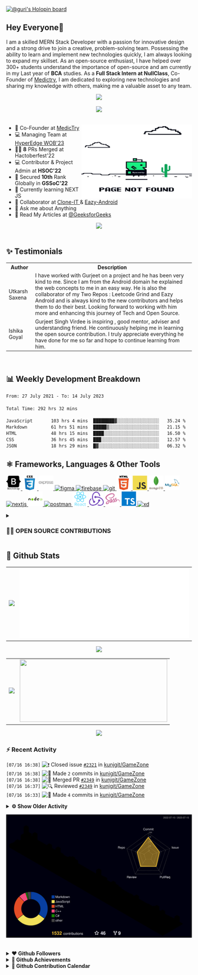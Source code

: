 [![@guri's Holopin board](https://holopin.io/api/user/board?user=guri)](https://holopin.io/@guri)

<!----------------------------------------------------------------ABOUT ME ----------------------------------------------------->

## Hey Everyone👋

I am a skilled MERN Stack Developer with a passion for innovative design and a strong drive to join a creative, problem-solving team. Possessing the ability to learn and implement new technologies quickly, I am always looking to expand my skillset. As an open-source enthusiast, I have helped over 300+ students understand the importance of open-source and am currently in my Last year of **BCA** studies. 
As a **Full Stack Intern at NullClass**, Co-Founder of [Medictry](https://www.linkedin.com/company/89489745), I am dedicated to exploring new technologies and sharing my knowledge with others, making me a valuable asset to any team.

<p align="center">
    <a href = "mailto: gurjeetsinghvirdee@gmail.com" target="_blank"><img src="https://img.shields.io/badge/gurjeetsinghvirdee@gmail.com-D74E43?style=for-the-badge&logo=gmail&logoColor=white"></a>
 </p>
 
<div align="center">
    <img src="https://api.visitorbadge.io/api/visitors?path=https%3A%2F%2Fgithub.com%2Fgurjeetsinghvirdee%2Fgurjeetsinghvirdee&label=VISITORS&labelColor=%23d9e3f0&countColor=%232ccce4"  width="150" />
</div>

<img src="https://www.animatedimages.org/data/media/562/animated-line-image-0111.gif" width="1000" height="2" />

<div>

<img align="right" height="200" width="300" src="https://raw.githubusercontent.com/gurjeetsinghvirdee/gurjeetsinghvirdee/main/giphy.webp" />
       <ul align="left">
            <li> 🏢 Co-Founder at <a href="https://www.linkedin.com/company/medictry/">MedicTry</a>
            <li> 💻 Managing Team at <a href="https://hyperedge.so/"> HyperEdge WOB'23 </a></li>
            <li> 🧑‍💻 <strong>8</strong> PRs Merged at Hactoberfest'22 </li>
            <li> 💻 Contributor & Project Admin at <strong>HSOC'22</strong> </li>
            <li> 🎉 Secured <strong>10th</strong> Rank Globally in <strong>GSSoC'22</strong> </li>
            <li> 🏫 Currently learning NEXT JS </li>
            <li> 🤝 Collaborator at <a href="https://github.com/Rayman-Sodhi/Clone-IT"> Clone-IT </a> & <a href="https://github.com/utkarsh006/Eazy-Android"> Eazy-Android </a>
            </li>
            <li> 💬 Ask me about Anything </li>
            <li> 📕 Read My Articles at 
                <a href="https://auth.geeksforgeeks.org/user/gurjeetsinghvirdee/articles" target="_blank">@GeeksforGeeks</a>
            </li>
       </ul>  
</div>

<!--------------------------- Lanyard Profile--------------------------------->

<div align="center">        
    <a href="https://discord.com/users/916597112882495510"><img src="https://lanyard.cnrad.dev/api/916597112882495510" /></a>
</div>

<img src="https://www.animatedimages.org/data/media/562/animated-line-image-0111.gif" width="1000" height="2" />        
<!------------------------------------------TESTIMONIALS----------------------------------------------->
        
## ✨ Testimonials
        
<table>
  <tr>
    <th>Author</th>
    <th>Description</th>
  </tr>
  <tr>
    <td>Utkarsh Saxena</td>
    <td>I have worked with Gurjeet on a project and he has been very kind to me. Since I am from the Android domain he explained the web concepts to me in an easy way. He is also the collaborator of my Two Repos : Leetcode Grind and Eazy Android and is always kind to the new contributors and helps them to do their best. Looking forward to working with him more and enhancing this journey of Tech and Open Source.</td>
  </tr>
  <tr>
      <td>Ishika Goyal</td>
      <td>Gurjeet Singh Virdee is inspiring , good mentor, adviser and understanding friend. He continuously helping me in learning the open source contribution. I     truly appreciate everything he have done for me so far and hope to continue learning from him.</td>
  </tr>
</table>

<img src="https://www.animatedimages.org/data/media/562/animated-line-image-0111.gif" width="1000" height="2" />

<!-------------------------------------------------WAKA TIME---------------------------------------------------->

## 📊 Weekly Development Breakdown
  
<!--START_SECTION:waka-->

```txt
From: 27 July 2021 - To: 14 July 2023

Total Time: 292 hrs 32 mins

JavaScript       103 hrs 4 mins  ████████▓░░░░░░░░░░░░░░░░   35.24 %
Markdown         61 hrs 51 mins  █████▒░░░░░░░░░░░░░░░░░░░   21.15 %
HTML             48 hrs 15 mins  ████░░░░░░░░░░░░░░░░░░░░░   16.50 %
CSS              36 hrs 45 mins  ███░░░░░░░░░░░░░░░░░░░░░░   12.57 %
JSON             18 hrs 29 mins  █▓░░░░░░░░░░░░░░░░░░░░░░░   06.32 %
```

<!--END_SECTION:waka--> 

<!---------------------------------Frameworks, Languages & Other Tools ------------------------------------->        
        
## ⚛️ Frameworks, Languages & Other Tools        
 
<p align="left"> 
    <a href="https://getbootstrap.com" target="_blank" rel="noreferrer"> <img src="https://raw.githubusercontent.com/devicons/devicon/master/icons/bootstrap/bootstrap-plain-wordmark.svg" alt="bootstrap" width="40" height="40"/> 
    </a> 
    <a href="https://www.w3schools.com/css/" target="_blank" rel="noreferrer"> <img src="https://raw.githubusercontent.com/devicons/devicon/master/icons/css3/css3-original-wordmark.svg" alt="css3" width="40" height="40"/> 
    </a> 
    <a href="https://expressjs.com" target="_blank" rel="noreferrer"> <img src="https://raw.githubusercontent.com/devicons/devicon/master/icons/express/express-original-wordmark.svg" alt="express" width="40" height="40"/> 
    </a> 
    <a href="https://www.figma.com/" target="_blank" rel="noreferrer"> <img src="https://www.vectorlogo.zone/logos/figma/figma-icon.svg" alt="figma" width="40" height="40"/> 
    </a> <a href="https://firebase.google.com/" target="_blank" rel="noreferrer"> <img src="https://www.vectorlogo.zone/logos/firebase/firebase-icon.svg" alt="firebase" width="40" height="40"/> 
    </a> 
    <a href="https://git-scm.com/" target="_blank" rel="noreferrer"> <img src="https://www.vectorlogo.zone/logos/git-scm/git-scm-icon.svg" alt="git" width="40" height="40"/> 
    </a> 
    <a href="https://www.w3.org/html/" target="_blank" rel="noreferrer"> <img src="https://raw.githubusercontent.com/devicons/devicon/master/icons/html5/html5-original-wordmark.svg" alt="html5" width="40" height="40"/> 
    </a> 
    <a href="https://developer.mozilla.org/en-US/docs/Web/JavaScript" target="_blank" rel="noreferrer"> <img src="https://raw.githubusercontent.com/devicons/devicon/master/icons/javascript/javascript-original.svg" alt="javascript" width="40" height="40"/> 
    </a> 
    <a href="https://www.mongodb.com/" target="_blank" rel="noreferrer"> <img src="https://raw.githubusercontent.com/devicons/devicon/master/icons/mongodb/mongodb-original-wordmark.svg" alt="mongodb" width="40" height="40"/> 
    </a> 
    <a href="https://www.mysql.com/" target="_blank" rel="noreferrer"> <img src="https://raw.githubusercontent.com/devicons/devicon/master/icons/mysql/mysql-original-wordmark.svg" alt="mysql" width="40" height="40"/> 
    </a> 
    <a href="https://nextjs.org/" target="_blank" rel="noreferrer"> <img src="https://cdn.worldvectorlogo.com/logos/nextjs-2.svg" alt="nextjs" width="40" height="40"/> 
    </a> 
    <a href="https://nodejs.org" target="_blank" rel="noreferrer"> <img src="https://raw.githubusercontent.com/devicons/devicon/master/icons/nodejs/nodejs-original-wordmark.svg" alt="nodejs" width="40" height="40"/> 
    </a> 
    <a href="https://postman.com" target="_blank" rel="noreferrer"> <img src="https://www.vectorlogo.zone/logos/getpostman/getpostman-icon.svg" alt="postman" width="40" height="40"/> 
    </a> 
    <a href="https://reactjs.org/" target="_blank" rel="noreferrer"> <img src="https://raw.githubusercontent.com/devicons/devicon/master/icons/react/react-original-wordmark.svg" alt="react" width="40" height="40"/> 
    </a> 
    <a href="https://redux.js.org" target="_blank" rel="noreferrer"> <img src="https://raw.githubusercontent.com/devicons/devicon/master/icons/redux/redux-original.svg" alt="redux" width="40" height="40"/> 
    </a> 
    <a href="https://sass-lang.com" target="_blank" rel="noreferrer"> <img src="https://raw.githubusercontent.com/devicons/devicon/master/icons/sass/sass-original.svg" alt="sass" width="40" height="40"/> 
    </a> 
    <a href="https://www.typescriptlang.org/" target="_blank" rel="noreferrer"> <img src="https://raw.githubusercontent.com/devicons/devicon/master/icons/typescript/typescript-original.svg" alt="typescript" width="40" height="40"/> 
    </a> 
    <a href="https://www.adobe.com/products/xd.html" target="_blank" rel="noreferrer"> <img src="https://cdn.worldvectorlogo.com/logos/adobe-xd.svg" alt="xd" width="40" height="40"/> 
    </a> 
</p>

<!---------------------- OPEN SOURCE CONTRIBUTIONS ---------------------->
        
<details>
    <summary><h3> 👨‍💻 OPEN SOURCE CONTRIBUTIONS</h3></summary>  
    
|S.No.|Open Source Program |Duration| Contribution |Role|Rewards|
|---------|--------|-------|-------|----|-----|    
| 1. | GirlScript Summer Of Code 2022 | 1st Mar - 31st May 2022 | [Click Here](https://docs.google.com/document/d/15t_iThcyiNgIuAUmTJ9Utjy1ccxwTGZXy_0n8VYsHLE/edit?usp=sharing) | Contributor | [Link](https://drive.google.com/drive/folders/1gYYFepBLm09uATAZ9_Nh34opop_0nfCi?usp=sharing) |    
| 2. | GirlScript Summer Of Code 2022 | 1st Mar - 31st May 2022 | [Bundli-Frontend](https://github.com/Ayush7614/Bundli-Frontend) & [WebDev-ProjectKart](https://github.com/khushi-purwar/WebDev-ProjectKart) | Mentor | [Link](https://drive.google.com/drive/folders/1d0gDnPh8gR8qU61g-fWLEhahhshR8PXh?usp=sharing) |
| 3. | GirlScript Summer Of Code 2022 | 1st Mar - 31st July 2022 | Discord Moderator, Managing participants <br> activity through out the program. | Technical Team | T-Shirt [Link](https://drive.google.com/drive/folders/1B2jDXyXA-L-XXypvaNzrpXRTVY7GW-04?usp=sharing) |
| 4. | Hack Club RAIT | 1st July - 30st September 2022 | [Click Here](https://docs.google.com/document/d/1_ZutQmDbGkuFsbypF2oX_jbmFMf7OV-X4kr8xVs5J0w) | Contributor | [Link](https://drive.google.com/file/d/1Km6kXQU3NWr8OkWnaHB7-vLfEjhffplE/view?usp=sharing) |
| 5. | Hacktoberfest | 1st October - 31st October 2022 | [Click Here](https://docs.google.com/document/d/1mv27yGR7-SsIDOinqsYDnFutXHG49awhzvZYaEna3rM) | Contributor | T-Shirt & Stickers | 
| 6. | HyperEdge WOB'23 | 1st Feb - 1st May | Discord Moderator, Managing Leaderboard | Managing Team | - |
| 7. | GirlScript Summer Of Code 2023 | 6th May - 03 July | Jarvis - Decentralised Expense Tracker, GameZone | Mentor | - |
| 8. | GirlScript Summer Of Code 2023 | 29 May  - Present | Managing the activity of PA, Mentors & Contributors throughout the program | Discord Mod | - |
    
</details>

<!------------------------------------------------------------ GITHUB STATS ------------------------------------------------------------------------>
        
## 💫 Github Stats

<table>    
<tr>
  <td align="center">
    <img width="400" src="https://github-readme-streak-stats.herokuapp.com/?user=gurjeetsinghvirdee&theme=synthwave" />
  </td>
  <td align="center">
    <img src="https://github.com/gurjeetsinghvirdee/gurjeetsinghvirdee/blob/main/metrics.plugin.isocalendar.svg" />
  </td>
</tr>
</table>

<div align="center">
    <img width="600" src="https://github-profile-trophy.vercel.app/?username=gurjeetsinghvirdee&theme=dracula&column=5" /> 
</div>

<table>    
<tr>
  <td align="center">
    <img width="400" src="https://github-readme-stats.vercel.app/api?username=gurjeetsinghvirdee&show_icons=true&theme=synthwave&include_all_commits=true" />
  </td>
  <td align="center">
    <img height="170" width="400" src="https://github-readme-stats.vercel.app/api/top-langs/?username=gurjeetsinghvirdee&layout=compact&theme=synthwave&langs_count=15" /> 
  </td>
</tr>
</table>

<div align="center">
  <img src="https://github-readme-activity-graph.vercel.app/graph?username=gurjeetsinghvirdee&theme=synthwave-84&true&hide_border=true" />
</div>
        
### ⚡ Recent Activity     
        
<!--START_SECTION:activity-->  
`[07/16 16:38]` <img alt="❗️" src="https://github.com/cheesits456/github-activity-readme/raw/master/icons/issue.png" align="top" height="18"> Closed issue [`#2321`](https://github.com//kunjgit/GameZone/issues/2321 '[Enhancement]: Enchance snake game') in [kunjgit/GameZone](https://github.com/kunjgit/GameZone)  
`[07/16 16:38]` <img alt="📝" src="https://github.com/cheesits456/github-activity-readme/raw/master/icons/commit.png" align="top" height="18"> Made `2` commits in [kunjgit/GameZone](https://github.com/kunjgit/GameZone)  
`[07/16 16:38]` <img alt="🎉" src="https://github.com/cheesits456/github-activity-readme/raw/master/icons/merge.png" align="top" height="18"> Merged PR [`#2349`](https://github.com//kunjgit/GameZone/pull/2349 'Enhanced the snake game') in [kunjgit/GameZone](https://github.com/kunjgit/GameZone)  
`[07/16 16:37]` <img alt="🔍" src="https://github.com/cheesits456/github-activity-readme/raw/master/icons/review.png" align="top" height="18"> Reviewed [`#2349`](https://github.com//kunjgit/GameZone/pull/2349 'Enhanced the snake game') in [kunjgit/GameZone](https://github.com/kunjgit/GameZone)  
`[07/16 16:33]` <img alt="📝" src="https://github.com/cheesits456/github-activity-readme/raw/master/icons/commit.png" align="top" height="18"> Made `4` commits in [kunjgit/GameZone](https://github.com/kunjgit/GameZone)  

<details><summary><b> ⚙️ Show Older Activity</b></summary>

`[07/16 16:33]` <img alt="🎉" src="https://github.com/cheesits456/github-activity-readme/raw/master/icons/merge.png" align="top" height="18"> Merged PR [`#2335`](https://github.com//kunjgit/GameZone/pull/2335 '\'Whack a Mole\' Game Boxes Design Enhancement') in [kunjgit/GameZone](https://github.com/kunjgit/GameZone)  
`[07/16 16:09]` <img alt="🔍" src="https://github.com/cheesits456/github-activity-readme/raw/master/icons/review.png" align="top" height="18"> Reviewed [`#2335`](https://github.com//kunjgit/GameZone/pull/2335 '\'Whack a Mole\' Game Boxes Design Enhancement') in [kunjgit/GameZone](https://github.com/kunjgit/GameZone)  
`[07/16 16:08]` <img alt="🗣" src="https://github.com/cheesits456/github-activity-readme/raw/master/icons/comment.png" align="top" height="18"> Commented on [`#2358`](https://github.com//kunjgit/GameZone/issues/2358 'which_color new game') in [kunjgit/GameZone](https://github.com/kunjgit/GameZone)  
`[07/16 15:53]` <img alt="🔍" src="https://github.com/cheesits456/github-activity-readme/raw/master/icons/review.png" align="top" height="18"> Reviewed [`#2375`](https://github.com//kunjgit/GameZone/pull/2375 'Road fighter game is added') in [kunjgit/GameZone](https://github.com/kunjgit/GameZone)  
`[07/16 15:45]` <img alt="🔍" src="https://github.com/cheesits456/github-activity-readme/raw/master/icons/review.png" align="top" height="18"> Reviewed [`#2358`](https://github.com//kunjgit/GameZone/pull/2358 'which_color new game') in [kunjgit/GameZone](https://github.com/kunjgit/GameZone)  
`[07/16 15:37]` <img alt="❗️" src="https://github.com/cheesits456/github-activity-readme/raw/master/icons/issue.png" align="top" height="18"> Closed issue [`#2281`](https://github.com//kunjgit/GameZone/issues/2281 '[New game]: Stickman Game') in [kunjgit/GameZone](https://github.com/kunjgit/GameZone)  
`[07/16 15:36]` <img alt="❌" src="https://github.com/cheesits456/github-activity-readme/raw/master/icons/pr-close.png" align="top" height="18"> Closed PR [`#2355`](https://github.com//kunjgit/GameZone/pull/2355 'Added Stickman Game') in [kunjgit/GameZone](https://github.com/kunjgit/GameZone)  
`[07/16 15:35]` <img alt="🔍" src="https://github.com/cheesits456/github-activity-readme/raw/master/icons/review.png" align="top" height="18"> Reviewed [`#2355`](https://github.com//kunjgit/GameZone/pull/2355 'Added Stickman Game') in [kunjgit/GameZone](https://github.com/kunjgit/GameZone)  
`[07/16 15:31]` <img alt="🗣" src="https://github.com/cheesits456/github-activity-readme/raw/master/icons/comment.png" align="top" height="18"> Commented on [`#2399`](https://github.com//kunjgit/GameZone/issues/2399 'Added the cursor property ') in [kunjgit/GameZone](https://github.com/kunjgit/GameZone)  
`[07/16 15:30]` <img alt="📝" src="https://github.com/cheesits456/github-activity-readme/raw/master/icons/commit.png" align="top" height="18"> Made `4` commits in [kunjgit/GameZone](https://github.com/kunjgit/GameZone)  
`[07/16 15:30]` <img alt="🎉" src="https://github.com/cheesits456/github-activity-readme/raw/master/icons/merge.png" align="top" height="18"> Merged PR [`#2399`](https://github.com//kunjgit/GameZone/pull/2399 'Added the cursor property ') in [kunjgit/GameZone](https://github.com/kunjgit/GameZone)  
`[07/16 15:29]` <img alt="❗️" src="https://github.com/cheesits456/github-activity-readme/raw/master/icons/issue.png" align="top" height="18"> Closed issue [`#2341`](https://github.com//kunjgit/GameZone/issues/2341 '[New game]: Lamb_Lane') in [kunjgit/GameZone](https://github.com/kunjgit/GameZone)  
`[07/16 15:29]` <img alt="📝" src="https://github.com/cheesits456/github-activity-readme/raw/master/icons/commit.png" align="top" height="18"> Made `3` commits in [kunjgit/GameZone](https://github.com/kunjgit/GameZone)  
`[07/16 15:29]` <img alt="🎉" src="https://github.com/cheesits456/github-activity-readme/raw/master/icons/merge.png" align="top" height="18"> Merged PR [`#2343`](https://github.com//kunjgit/GameZone/pull/2343 'Completed Lamb Lane game') in [kunjgit/GameZone](https://github.com/kunjgit/GameZone)  
`[07/16 15:28]` <img alt="🔍" src="https://github.com/cheesits456/github-activity-readme/raw/master/icons/review.png" align="top" height="18"> Reviewed [`#2343`](https://github.com//kunjgit/GameZone/pull/2343 'Completed Lamb Lane game') in [kunjgit/GameZone](https://github.com/kunjgit/GameZone)  
`[07/16 15:21]` <img alt="🗣" src="https://github.com/cheesits456/github-activity-readme/raw/master/icons/comment.png" align="top" height="18"> Commented on [`#2335`](https://github.com//kunjgit/GameZone/issues/2335 '\'Whack a Mole\' Game Boxes Design Enhancement') in [kunjgit/GameZone](https://github.com/kunjgit/GameZone)  
`[07/16 15:21]` <img alt="🗣" src="https://github.com/cheesits456/github-activity-readme/raw/master/icons/comment.png" align="top" height="18"> Commented on [`#2335`](https://github.com//kunjgit/GameZone/issues/2335 '\'Whack a Mole\' Game Boxes Design Enhancement') in [kunjgit/GameZone](https://github.com/kunjgit/GameZone)  
`[07/16 15:19]` <img alt="🔍" src="https://github.com/cheesits456/github-activity-readme/raw/master/icons/review.png" align="top" height="18"> Reviewed [`#2335`](https://github.com//kunjgit/GameZone/pull/2335 '\'Whack a Mole\' Game Boxes Design Enhancement') in [kunjgit/GameZone](https://github.com/kunjgit/GameZone)  
`[07/16 15:18]` <img alt="❌" src="https://github.com/cheesits456/github-activity-readme/raw/master/icons/pr-close.png" align="top" height="18"> Closed PR [`#2331`](https://github.com//kunjgit/GameZone/pull/2331 'added off the line game') in [kunjgit/GameZone](https://github.com/kunjgit/GameZone)  
`[07/16 15:18]` <img alt="❗️" src="https://github.com/cheesits456/github-activity-readme/raw/master/icons/issue.png" align="top" height="18"> Closed issue [`#2282`](https://github.com//kunjgit/GameZone/issues/2282 '[New game]: Adding a OFF THE LINE game') in [kunjgit/GameZone](https://github.com/kunjgit/GameZone)  
`[07/16 15:17]` <img alt="🔍" src="https://github.com/cheesits456/github-activity-readme/raw/master/icons/review.png" align="top" height="18"> Reviewed [`#2331`](https://github.com//kunjgit/GameZone/pull/2331 'added off the line game') in [kunjgit/GameZone](https://github.com/kunjgit/GameZone)  
`[07/16 15:09]` <img alt="❗️" src="https://github.com/cheesits456/github-activity-readme/raw/master/icons/issue.png" align="top" height="18"> Closed issue [`#2433`](https://github.com//kunjgit/GameZone/issues/2433 '[New game]: Dhoom Bike race') in [kunjgit/GameZone](https://github.com/kunjgit/GameZone)  
`[07/16 15:06]` <img alt="❌" src="https://github.com/cheesits456/github-activity-readme/raw/master/icons/pr-close.png" align="top" height="18"> Closed PR [`#2436`](https://github.com//kunjgit/GameZone/pull/2436 'Dhoombikerace') in [kunjgit/GameZone](https://github.com/kunjgit/GameZone)  
`[07/16 15:05]` <img alt="🔍" src="https://github.com/cheesits456/github-activity-readme/raw/master/icons/review.png" align="top" height="18"> Reviewed [`#2436`](https://github.com//kunjgit/GameZone/pull/2436 'Dhoombikerace') in [kunjgit/GameZone](https://github.com/kunjgit/GameZone)  
`[07/16 15:01]` <img alt="❗️" src="https://github.com/cheesits456/github-activity-readme/raw/master/icons/issue.png" align="top" height="18"> Closed issue [`#2456`](https://github.com//kunjgit/GameZone/issues/2456 '[New game]:  Mexico Escape [gssoc23]') in [kunjgit/GameZone](https://github.com/kunjgit/GameZone)  
`[07/16 15:01]` <img alt="❌" src="https://github.com/cheesits456/github-activity-readme/raw/master/icons/pr-close.png" align="top" height="18"> Closed PR [`#2458`](https://github.com//kunjgit/GameZone/pull/2458 'Adding a new game: Mexico Escape [gssoc23]') in [kunjgit/GameZone](https://github.com/kunjgit/GameZone)  
`[07/16 15:00]` <img alt="🔍" src="https://github.com/cheesits456/github-activity-readme/raw/master/icons/review.png" align="top" height="18"> Reviewed [`#2458`](https://github.com//kunjgit/GameZone/pull/2458 'Adding a new game: Mexico Escape [gssoc23]') in [kunjgit/GameZone](https://github.com/kunjgit/GameZone)  
`[07/16 14:52]` <img alt="🔍" src="https://github.com/cheesits456/github-activity-readme/raw/master/icons/review.png" align="top" height="18"> Reviewed [`#2399`](https://github.com//kunjgit/GameZone/pull/2399 'Added the cursor property ') in [kunjgit/GameZone](https://github.com/kunjgit/GameZone)  
`[07/16 14:51]` <img alt="❗️" src="https://github.com/cheesits456/github-activity-readme/raw/master/icons/issue.png" align="top" height="18"> Closed issue [`#2419`](https://github.com//kunjgit/GameZone/issues/2419 '[New game]: Zombie game') in [kunjgit/GameZone](https://github.com/kunjgit/GameZone)  
`[07/16 14:50]` <img alt="❌" src="https://github.com/cheesits456/github-activity-readme/raw/master/icons/pr-close.png" align="top" height="18"> Closed PR [`#2420`](https://github.com//kunjgit/GameZone/pull/2420 'Added a zombie game') in [kunjgit/GameZone](https://github.com/kunjgit/GameZone)  
`[07/16 14:50]` <img alt="🗣" src="https://github.com/cheesits456/github-activity-readme/raw/master/icons/comment.png" align="top" height="18"> Commented on [`#2420`](https://github.com//kunjgit/GameZone/issues/2420 'Added a zombie game') in [kunjgit/GameZone](https://github.com/kunjgit/GameZone)  
`[07/16 14:44]` <img alt="🗣" src="https://github.com/cheesits456/github-activity-readme/raw/master/icons/comment.png" align="top" height="18"> Commented on [`#2420`](https://github.com//kunjgit/GameZone/issues/2420 'Added a zombie game') in [kunjgit/GameZone](https://github.com/kunjgit/GameZone)  
`[07/16 14:24]` <img alt="❗️" src="https://github.com/cheesits456/github-activity-readme/raw/master/icons/issue.png" align="top" height="18"> Closed issue [`#2457`](https://github.com//kunjgit/GameZone/issues/2457 '[Enhancement]: Re-Add the Floating Particles In Background') in [kunjgit/GameZone](https://github.com/kunjgit/GameZone)  
`[07/16 14:24]` <img alt="📝" src="https://github.com/cheesits456/github-activity-readme/raw/master/icons/commit.png" align="top" height="18"> Made `3` commits in [kunjgit/GameZone](https://github.com/kunjgit/GameZone)  
`[07/16 14:24]` <img alt="🎉" src="https://github.com/cheesits456/github-activity-readme/raw/master/icons/merge.png" align="top" height="18"> Merged PR [`#2459`](https://github.com//kunjgit/GameZone/pull/2459 '[Enhancement]: Re-Added Floating Particles in Background') in [kunjgit/GameZone](https://github.com/kunjgit/GameZone)  
`[07/16 14:22]` <img alt="🔍" src="https://github.com/cheesits456/github-activity-readme/raw/master/icons/review.png" align="top" height="18"> Reviewed [`#2459`](https://github.com//kunjgit/GameZone/pull/2459 '[Enhancement]: Re-Added Floating Particles in Background') in [kunjgit/GameZone](https://github.com/kunjgit/GameZone)  
`[07/16 12:19]` <img alt="❗️" src="https://github.com/cheesits456/github-activity-readme/raw/master/icons/issue.png" align="top" height="18"> Closed issue [`#2402`](https://github.com//kunjgit/GameZone/issues/2402 '[Documentation Bug]: Adding a small Licenses section to the readme and a MIT Licenses badge ') in [kunjgit/GameZone](https://github.com/kunjgit/GameZone)  
`[07/16 12:19]` <img alt="📝" src="https://github.com/cheesits456/github-activity-readme/raw/master/icons/commit.png" align="top" height="18"> Made `3` commits in [kunjgit/GameZone](https://github.com/kunjgit/GameZone)  
`[07/16 12:19]` <img alt="🎉" src="https://github.com/cheesits456/github-activity-readme/raw/master/icons/merge.png" align="top" height="18"> Merged PR [`#2403`](https://github.com//kunjgit/GameZone/pull/2403 'Added a licenses section and a MIT licenses badge ') in [kunjgit/GameZone](https://github.com/kunjgit/GameZone)  
`[07/16 10:01]` <img alt="🔍" src="https://github.com/cheesits456/github-activity-readme/raw/master/icons/review.png" align="top" height="18"> Reviewed [`#2399`](https://github.com//kunjgit/GameZone/pull/2399 'Added the cursor property ') in [kunjgit/GameZone](https://github.com/kunjgit/GameZone)  
`[07/16 09:59]` <img alt="🔍" src="https://github.com/cheesits456/github-activity-readme/raw/master/icons/review.png" align="top" height="18"> Reviewed [`#2403`](https://github.com//kunjgit/GameZone/pull/2403 'Added a licenses section and a MIT licenses badge ') in [kunjgit/GameZone](https://github.com/kunjgit/GameZone)  
`[07/16 09:58]` <img alt="❗️" src="https://github.com/cheesits456/github-activity-readme/raw/master/icons/issue.png" align="top" height="18"> Closed issue [`#2417`](https://github.com//kunjgit/GameZone/issues/2417 '[Documentation Bug]: README.md file enhancement') in [kunjgit/GameZone](https://github.com/kunjgit/GameZone)  
`[07/16 09:58]` <img alt="📝" src="https://github.com/cheesits456/github-activity-readme/raw/master/icons/commit.png" align="top" height="18"> Made `2` commits in [kunjgit/GameZone](https://github.com/kunjgit/GameZone)  
`[07/16 09:58]` <img alt="🎉" src="https://github.com/cheesits456/github-activity-readme/raw/master/icons/merge.png" align="top" height="18"> Merged PR [`#2452`](https://github.com//kunjgit/GameZone/pull/2452 'README.md file Enhanced') in [kunjgit/GameZone](https://github.com/kunjgit/GameZone)  
`[07/16 09:58]` <img alt="❗️" src="https://github.com/cheesits456/github-activity-readme/raw/master/icons/issue.png" align="top" height="18"> Closed issue [`#2357`](https://github.com//kunjgit/GameZone/issues/2357 '[Enhancement]: Adding a circle of progress to Scroll To Top Button & Minor Fixes') in [kunjgit/GameZone](https://github.com/kunjgit/GameZone)  
`[07/16 09:58]` <img alt="📝" src="https://github.com/cheesits456/github-activity-readme/raw/master/icons/commit.png" align="top" height="18"> Made `7` commits in [kunjgit/GameZone](https://github.com/kunjgit/GameZone)  
`[07/16 09:58]` <img alt="🎉" src="https://github.com/cheesits456/github-activity-readme/raw/master/icons/merge.png" align="top" height="18"> Merged PR [`#2361`](https://github.com//kunjgit/GameZone/pull/2361 'Added Progress Bar to Scroll To Top & Minor Changes') in [kunjgit/GameZone](https://github.com/kunjgit/GameZone)  
`[07/16 09:57]` <img alt="🔍" src="https://github.com/cheesits456/github-activity-readme/raw/master/icons/review.png" align="top" height="18"> Reviewed [`#2361`](https://github.com//kunjgit/GameZone/pull/2361 'Added Progress Bar to Scroll To Top & Minor Changes') in [kunjgit/GameZone](https://github.com/kunjgit/GameZone)  
`[07/16 09:21]` <img alt="❗️" src="https://github.com/cheesits456/github-activity-readme/raw/master/icons/issue.png" align="top" height="18"> Closed issue [`#2395`](https://github.com//kunjgit/GameZone/issues/2395 '[New game]: haunting game') in [kunjgit/GameZone](https://github.com/kunjgit/GameZone)  
`[07/16 09:21]` <img alt="❌" src="https://github.com/cheesits456/github-activity-readme/raw/master/icons/pr-close.png" align="top" height="18"> Closed PR [`#2450`](https://github.com//kunjgit/GameZone/pull/2450 'Haunting_Game Added') in [kunjgit/GameZone](https://github.com/kunjgit/GameZone)  
`[07/16 09:20]` <img alt="🔍" src="https://github.com/cheesits456/github-activity-readme/raw/master/icons/review.png" align="top" height="18"> Reviewed [`#2450`](https://github.com//kunjgit/GameZone/pull/2450 'Haunting_Game Added') in [kunjgit/GameZone](https://github.com/kunjgit/GameZone)  
`[07/16 09:14]` <img alt="🔍" src="https://github.com/cheesits456/github-activity-readme/raw/master/icons/review.png" align="top" height="18"> Reviewed [`#2452`](https://github.com//kunjgit/GameZone/pull/2452 'README.md file Enhanced') in [kunjgit/GameZone](https://github.com/kunjgit/GameZone)  
`[07/15 16:43]` <img alt="🔍" src="https://github.com/cheesits456/github-activity-readme/raw/master/icons/review.png" align="top" height="18"> Reviewed [`#2313`](https://github.com//kunjgit/GameZone/pull/2313 'Completed PiggyGame') in [kunjgit/GameZone](https://github.com/kunjgit/GameZone)  
`[07/15 16:13]` <img alt="🗣" src="https://github.com/cheesits456/github-activity-readme/raw/master/icons/comment.png" align="top" height="18"> Commented on [`#531`](https://github.com//OSCode-Community/OSCodeCommunitySite/issues/531 'added slider to accomplishments') in [OSCode-Community/OSCodeCommunitySite](https://github.com/OSCode-Community/OSCodeCommunitySite)  
`[07/15 16:12]` <img alt="🗣" src="https://github.com/cheesits456/github-activity-readme/raw/master/icons/comment.png" align="top" height="18"> Commented on [`#47`](https://github.com//tusharzalte/tusharesume/issues/47 'Create LICENSE') in [tusharzalte/tusharesume](https://github.com/tusharzalte/tusharesume)  
`[07/15 16:11]` <img alt="🗣" src="https://github.com/cheesits456/github-activity-readme/raw/master/icons/comment.png" align="top" height="18"> Commented on [`#203`](https://github.com//codervivek5/VigyBag/issues/203 'Adding favicon for this website') in [codervivek5/VigyBag](https://github.com/codervivek5/VigyBag)  
`[07/15 16:10]` <img alt="🗣" src="https://github.com/cheesits456/github-activity-readme/raw/master/icons/comment.png" align="top" height="18"> Commented on [`#40`](https://github.com//UBA-GCOEN/StichHub/issues/40 'Update README.md') in [UBA-GCOEN/StichHub](https://github.com/UBA-GCOEN/StichHub)  
`[07/15 16:09]` <img alt="🗣" src="https://github.com/cheesits456/github-activity-readme/raw/master/icons/comment.png" align="top" height="18"> Commented on [`#165`](https://github.com//Clueless-Community/Spectrum-UI/issues/165 'Updated Icon in pricing cards') in [Clueless-Community/Spectrum-UI](https://github.com/Clueless-Community/Spectrum-UI)  
`[07/15 14:54]` <img alt="📝" src="https://github.com/cheesits456/github-activity-readme/raw/master/icons/commit.png" align="top" height="18"> Made `1` commit in [kunjgit/GameZone](https://github.com/kunjgit/GameZone)  
`[07/15 14:48]` <img alt="❗️" src="https://github.com/cheesits456/github-activity-readme/raw/master/icons/issue.png" align="top" height="18"> Closed issue [`#2445`](https://github.com//kunjgit/GameZone/issues/2445 '[New game]: Flashlight Pointer Game') in [kunjgit/GameZone](https://github.com/kunjgit/GameZone)  
`[07/15 14:48]` <img alt="📝" src="https://github.com/cheesits456/github-activity-readme/raw/master/icons/commit.png" align="top" height="18"> Made `9` commits in [kunjgit/GameZone](https://github.com/kunjgit/GameZone)  
`[07/15 14:48]` <img alt="🎉" src="https://github.com/cheesits456/github-activity-readme/raw/master/icons/merge.png" align="top" height="18"> Merged PR [`#2446`](https://github.com//kunjgit/GameZone/pull/2446 'Flashlight Pointer Game Added') in [kunjgit/GameZone](https://github.com/kunjgit/GameZone)  
`[07/15 14:47]` <img alt="❗️" src="https://github.com/cheesits456/github-activity-readme/raw/master/icons/issue.png" align="top" height="18"> Closed issue [`#2407`](https://github.com//kunjgit/GameZone/issues/2407 '[Enhancement]: Adding scoring system to bullseye game') in [kunjgit/GameZone](https://github.com/kunjgit/GameZone)  
`[07/15 14:47]` <img alt="📝" src="https://github.com/cheesits456/github-activity-readme/raw/master/icons/commit.png" align="top" height="18"> Made `2` commits in [kunjgit/GameZone](https://github.com/kunjgit/GameZone)  
`[07/15 14:47]` <img alt="🎉" src="https://github.com/cheesits456/github-activity-readme/raw/master/icons/merge.png" align="top" height="18"> Merged PR [`#2411`](https://github.com//kunjgit/GameZone/pull/2411 'Added score in bullseye game') in [kunjgit/GameZone](https://github.com/kunjgit/GameZone)  
`[07/15 14:46]` <img alt="🔍" src="https://github.com/cheesits456/github-activity-readme/raw/master/icons/review.png" align="top" height="18"> Reviewed [`#2411`](https://github.com//kunjgit/GameZone/pull/2411 'Added score in bullseye game') in [kunjgit/GameZone](https://github.com/kunjgit/GameZone)  
`[07/15 14:36]` <img alt="🔍" src="https://github.com/cheesits456/github-activity-readme/raw/master/icons/review.png" align="top" height="18"> Reviewed [`#2403`](https://github.com//kunjgit/GameZone/pull/2403 'Added a licenses section and a MIT licenses badge ') in [kunjgit/GameZone](https://github.com/kunjgit/GameZone)  
`[07/15 14:33]` <img alt="❗️" src="https://github.com/cheesits456/github-activity-readme/raw/master/icons/issue.png" align="top" height="18"> Closed issue [`#2315`](https://github.com//kunjgit/GameZone/issues/2315 '[Enhancement]: Make play & have fun text clearly visible ') in [kunjgit/GameZone](https://github.com/kunjgit/GameZone)  
`[07/15 14:33]` <img alt="📝" src="https://github.com/cheesits456/github-activity-readme/raw/master/icons/commit.png" align="top" height="18"> Made `3` commits in [kunjgit/GameZone](https://github.com/kunjgit/GameZone)  
`[07/15 14:33]` <img alt="🎉" src="https://github.com/cheesits456/github-activity-readme/raw/master/icons/merge.png" align="top" height="18"> Merged PR [`#2316`](https://github.com//kunjgit/GameZone/pull/2316 'Add background to paragraph') in [kunjgit/GameZone](https://github.com/kunjgit/GameZone)  
`[07/15 14:32]` <img alt="🔍" src="https://github.com/cheesits456/github-activity-readme/raw/master/icons/review.png" align="top" height="18"> Reviewed [`#2316`](https://github.com//kunjgit/GameZone/pull/2316 'Add background to paragraph') in [kunjgit/GameZone](https://github.com/kunjgit/GameZone)  
`[07/15 14:31]` <img alt="🗣" src="https://github.com/cheesits456/github-activity-readme/raw/master/icons/comment.png" align="top" height="18"> Commented on [`#2316`](https://github.com//kunjgit/GameZone/issues/2316 'Add background to paragraph') in [kunjgit/GameZone](https://github.com/kunjgit/GameZone)  
`[07/15 14:19]` <img alt="🔍" src="https://github.com/cheesits456/github-activity-readme/raw/master/icons/review.png" align="top" height="18"> Reviewed [`#2436`](https://github.com//kunjgit/GameZone/pull/2436 'Dhoombikerace') in [kunjgit/GameZone](https://github.com/kunjgit/GameZone)  
`[07/15 13:54]` <img alt="🔍" src="https://github.com/cheesits456/github-activity-readme/raw/master/icons/review.png" align="top" height="18"> Reviewed [`#2442`](https://github.com//kunjgit/GameZone/pull/2442 'Dinoffline') in [kunjgit/GameZone](https://github.com/kunjgit/GameZone)  
`[07/15 13:47]` <img alt="🔍" src="https://github.com/cheesits456/github-activity-readme/raw/master/icons/review.png" align="top" height="18"> Reviewed [`#2313`](https://github.com//kunjgit/GameZone/pull/2313 'Completed PiggyGame') in [kunjgit/GameZone](https://github.com/kunjgit/GameZone)  
`[07/15 13:35]` <img alt="🔍" src="https://github.com/cheesits456/github-activity-readme/raw/master/icons/review.png" align="top" height="18"> Reviewed [`#2446`](https://github.com//kunjgit/GameZone/pull/2446 'Flashlight Pointer Game Added') in [kunjgit/GameZone](https://github.com/kunjgit/GameZone)  
`[07/15 13:33]` <img alt="🗣" src="https://github.com/cheesits456/github-activity-readme/raw/master/icons/comment.png" align="top" height="18"> Commented on [`#2409`](https://github.com//kunjgit/GameZone/issues/2409 '[New_Game] : Haunting_Game Added') in [kunjgit/GameZone](https://github.com/kunjgit/GameZone)  
`[07/15 13:01]` <img alt="❗️" src="https://github.com/cheesits456/github-activity-readme/raw/master/icons/issue.png" align="top" height="18"> Closed issue [`#2279`](https://github.com//kunjgit/GameZone/issues/2279 '[New game]: Connection Defender') in [kunjgit/GameZone](https://github.com/kunjgit/GameZone)  
`[07/15 13:01]` <img alt="❌" src="https://github.com/cheesits456/github-activity-readme/raw/master/icons/pr-close.png" align="top" height="18"> Closed PR [`#2289`](https://github.com//kunjgit/GameZone/pull/2289 'Connection defender') in [kunjgit/GameZone](https://github.com/kunjgit/GameZone)  
`[07/15 13:00]` <img alt="🔍" src="https://github.com/cheesits456/github-activity-readme/raw/master/icons/review.png" align="top" height="18"> Reviewed [`#2289`](https://github.com//kunjgit/GameZone/pull/2289 'Connection defender') in [kunjgit/GameZone](https://github.com/kunjgit/GameZone)  
`[07/15 12:24]` <img alt="🔍" src="https://github.com/cheesits456/github-activity-readme/raw/master/icons/review.png" align="top" height="18"> Reviewed [`#2409`](https://github.com//kunjgit/GameZone/pull/2409 '[New_Game] : Haunting_Game Added') in [kunjgit/GameZone](https://github.com/kunjgit/GameZone)  
`[07/12 16:18]` <img alt="❌" src="https://github.com/cheesits456/github-activity-readme/raw/master/icons/delete.png" align="top" height="18"> Deleted `imgbot` from [gurjeetsinghvirdee/gssoc-website-new](https://github.com/gurjeetsinghvirdee/gssoc-website-new)  
`[07/12 16:18]` <img alt="❌" src="https://github.com/cheesits456/github-activity-readme/raw/master/icons/pr-close.png" align="top" height="18"> Closed PR [`#1`](https://github.com//gurjeetsinghvirdee/gssoc-website-new/pull/1 '[ImgBot] Optimize images') in [gurjeetsinghvirdee/gssoc-website-new](https://github.com/gurjeetsinghvirdee/gssoc-website-new)  
`[07/12 09:25]` <img alt="📝" src="https://github.com/cheesits456/github-activity-readme/raw/master/icons/commit.png" align="top" height="18"> Made `2` commits in [gurjeetsinghvirdee/gssoc-website-new](https://github.com/gurjeetsinghvirdee/gssoc-website-new)  
`[07/12 08:53]` <img alt="📝" src="https://github.com/cheesits456/github-activity-readme/raw/master/icons/commit.png" align="top" height="18"> Made `3` commits in [girlscript/gssoc-website-new](https://github.com/girlscript/gssoc-website-new)  
`[07/12 08:53]` <img alt="🎉" src="https://github.com/cheesits456/github-activity-readme/raw/master/icons/merge.png" align="top" height="18"> Merged PR [`#141`](https://github.com//girlscript/gssoc-website-new/pull/141 'socials updated') in [girlscript/gssoc-website-new](https://github.com/girlscript/gssoc-website-new)  
`[07/12 08:50]` <img alt="📝" src="https://github.com/cheesits456/github-activity-readme/raw/master/icons/commit.png" align="top" height="18"> Made `1` commit in [gurjeetsinghvirdee/gssoc-website-new](https://github.com/gurjeetsinghvirdee/gssoc-website-new)  
`[07/12 08:49]` <img alt="✅" src="https://github.com/cheesits456/github-activity-readme/raw/master/icons/pr-open.png" align="top" height="18"> Opened PR [`#141`](https://github.com//girlscript/gssoc-website-new/pull/141 'socials updated') in [girlscript/gssoc-website-new](https://github.com/girlscript/gssoc-website-new)  
`[07/12 08:42]` <img alt="📝" src="https://github.com/cheesits456/github-activity-readme/raw/master/icons/commit.png" align="top" height="18"> Made `17` commits in [gurjeetsinghvirdee/gssoc-website-new](https://github.com/gurjeetsinghvirdee/gssoc-website-new)  
`[07/12 07:47]` <img alt="📝" src="https://github.com/cheesits456/github-activity-readme/raw/master/icons/commit.png" align="top" height="18"> Made `1` commit in [girlscript/gssoc-website-new](https://github.com/girlscript/gssoc-website-new)  
`[07/10 04:12]` <img alt="📝" src="https://github.com/cheesits456/github-activity-readme/raw/master/icons/commit.png" align="top" height="18"> Made `9596` commits in [gurjeetsinghvirdee/layer5](https://github.com/gurjeetsinghvirdee/layer5)  
`[07/08 19:04]` <img alt="📝" src="https://github.com/cheesits456/github-activity-readme/raw/master/icons/commit.png" align="top" height="18"> Made `3` commits in [gurjeetsinghvirdee/gurjeetsinghvirdee](https://github.com/gurjeetsinghvirdee/gurjeetsinghvirdee)  
`[07/05 21:04]` <img alt="📝" src="https://github.com/cheesits456/github-activity-readme/raw/master/icons/commit.png" align="top" height="18"> Made `10` commits in [gurjeetsinghvirdee/gssoc-website-new](https://github.com/gurjeetsinghvirdee/gssoc-website-new)  
`[07/05 18:28]` <img alt="📝" src="https://github.com/cheesits456/github-activity-readme/raw/master/icons/commit.png" align="top" height="18"> Made `1` commit in [gurjeetsinghvirdee/gurjeetsinghvirdee](https://github.com/gurjeetsinghvirdee/gurjeetsinghvirdee)  
`[07/05 08:15]` <img alt="🗣" src="https://github.com/cheesits456/github-activity-readme/raw/master/icons/comment.png" align="top" height="18"> Commented on [`#2091`](https://github.com//kunjgit/GameZone/issues/2091 'Add Triangle Back to Home Game') in [kunjgit/GameZone](https://github.com/kunjgit/GameZone)  
`[07/04 17:08]` <img alt="📝" src="https://github.com/cheesits456/github-activity-readme/raw/master/icons/commit.png" align="top" height="18"> Made `2` commits in [gurjeetsinghvirdee/gssoc-website-new](https://github.com/gurjeetsinghvirdee/gssoc-website-new)  
`[07/04 17:04]` <img alt="📝" src="https://github.com/cheesits456/github-activity-readme/raw/master/icons/commit.png" align="top" height="18"> Made `2` commits in [gurjeetsinghvirdee/gurjeetsinghvirdee](https://github.com/gurjeetsinghvirdee/gurjeetsinghvirdee)  
`[07/04 14:16]` <img alt="🗣" src="https://github.com/cheesits456/github-activity-readme/raw/master/icons/comment.png" align="top" height="18"> Commented on [`#2218`](https://github.com//kunjgit/GameZone/issues/2218 '[GSSoC\'23] Brain Burst Game Completed') in [kunjgit/GameZone](https://github.com/kunjgit/GameZone)  
`[07/03 17:23]` <img alt="🗣" src="https://github.com/cheesits456/github-activity-readme/raw/master/icons/comment.png" align="top" height="18"> Commented on [`#992`](https://github.com//kunjgit/GameZone/issues/992 'Added Slider Puzzle Game') in [kunjgit/GameZone](https://github.com/kunjgit/GameZone)  
`[07/03 17:22]` <img alt="🗣" src="https://github.com/cheesits456/github-activity-readme/raw/master/icons/comment.png" align="top" height="18"> Commented on [`#992`](https://github.com//kunjgit/GameZone/issues/992 'Added Slider Puzzle Game') in [kunjgit/GameZone](https://github.com/kunjgit/GameZone)  
`[07/03 10:42]` <img alt="❗️" src="https://github.com/cheesits456/github-activity-readme/raw/master/icons/issue.png" align="top" height="18"> Closed issue [`#1620`](https://github.com//kunjgit/GameZone/issues/1620 '[Enhancement]: Addition of home icon to the games page') in [kunjgit/GameZone](https://github.com/kunjgit/GameZone)  
`[07/03 10:42]` <img alt="📝" src="https://github.com/cheesits456/github-activity-readme/raw/master/icons/commit.png" align="top" height="18"> Made `2` commits in [kunjgit/GameZone](https://github.com/kunjgit/GameZone)  
`[07/03 10:42]` <img alt="🎉" src="https://github.com/cheesits456/github-activity-readme/raw/master/icons/merge.png" align="top" height="18"> Merged PR [`#2242`](https://github.com//kunjgit/GameZone/pull/2242 'Addition of home icon to games') in [kunjgit/GameZone](https://github.com/kunjgit/GameZone)  
`[07/03 10:42]` <img alt="📝" src="https://github.com/cheesits456/github-activity-readme/raw/master/icons/commit.png" align="top" height="18"> Made `7` commits in [kunjgit/GameZone](https://github.com/kunjgit/GameZone)  
`[07/03 10:42]` <img alt="🎉" src="https://github.com/cheesits456/github-activity-readme/raw/master/icons/merge.png" align="top" height="18"> Merged PR [`#2157`](https://github.com//kunjgit/GameZone/pull/2157 'Color_Crush_Game Added') in [kunjgit/GameZone](https://github.com/kunjgit/GameZone)  
`[07/03 10:42]` <img alt="🔍" src="https://github.com/cheesits456/github-activity-readme/raw/master/icons/review.png" align="top" height="18"> Reviewed [`#2157`](https://github.com//kunjgit/GameZone/pull/2157 'Color_Crush_Game Added') in [kunjgit/GameZone](https://github.com/kunjgit/GameZone)  
`[07/03 10:09]` <img alt="🔍" src="https://github.com/cheesits456/github-activity-readme/raw/master/icons/review.png" align="top" height="18"> Reviewed [`#2242`](https://github.com//kunjgit/GameZone/pull/2242 'Addition of home icon to games') in [kunjgit/GameZone](https://github.com/kunjgit/GameZone)  
`[07/03 07:18]` <img alt="🗣" src="https://github.com/cheesits456/github-activity-readme/raw/master/icons/comment.png" align="top" height="18"> Commented on [`#2242`](https://github.com//kunjgit/GameZone/issues/2242 'Addition of home icon to games') in [kunjgit/GameZone](https://github.com/kunjgit/GameZone)  
`[07/03 07:16]` <img alt="🗣" src="https://github.com/cheesits456/github-activity-readme/raw/master/icons/comment.png" align="top" height="18"> Commented on [`#2042`](https://github.com//kunjgit/GameZone/issues/2042 '[ADDED]: Space Drifter') in [kunjgit/GameZone](https://github.com/kunjgit/GameZone)  
`[07/03 07:13]` <img alt="🗣" src="https://github.com/cheesits456/github-activity-readme/raw/master/icons/comment.png" align="top" height="18"> Commented on [`#2042`](https://github.com//kunjgit/GameZone/issues/2042 '[ADDED]: Space Drifter') in [kunjgit/GameZone](https://github.com/kunjgit/GameZone)  
`[07/03 07:12]` <img alt="🗣" src="https://github.com/cheesits456/github-activity-readme/raw/master/icons/comment.png" align="top" height="18"> Commented on [`#2042`](https://github.com//kunjgit/GameZone/issues/2042 '[ADDED]: Space Drifter') in [kunjgit/GameZone](https://github.com/kunjgit/GameZone)  
`[07/03 07:11]` <img alt="❗️" src="https://github.com/cheesits456/github-activity-readme/raw/master/icons/issue.png" align="top" height="18"> Closed issue [`#2149`](https://github.com//kunjgit/GameZone/issues/2149 '[New game]: Trio Match') in [kunjgit/GameZone](https://github.com/kunjgit/GameZone)  
`[07/03 07:11]` <img alt="📝" src="https://github.com/cheesits456/github-activity-readme/raw/master/icons/commit.png" align="top" height="18"> Made `7` commits in [kunjgit/GameZone](https://github.com/kunjgit/GameZone)  
`[07/03 07:11]` <img alt="🎉" src="https://github.com/cheesits456/github-activity-readme/raw/master/icons/merge.png" align="top" height="18"> Merged PR [`#2153`](https://github.com//kunjgit/GameZone/pull/2153 'Added Trio_Match game') in [kunjgit/GameZone](https://github.com/kunjgit/GameZone)  
`[07/03 07:10]` <img alt="🔍" src="https://github.com/cheesits456/github-activity-readme/raw/master/icons/review.png" align="top" height="18"> Reviewed [`#2153`](https://github.com//kunjgit/GameZone/pull/2153 'Added Trio_Match game') in [kunjgit/GameZone](https://github.com/kunjgit/GameZone)  
`[07/02 19:05]` <img alt="❗️" src="https://github.com/cheesits456/github-activity-readme/raw/master/icons/issue.png" align="top" height="18"> Closed issue [`#2065`](https://github.com//kunjgit/GameZone/issues/2065 '[New game]:  Adding Firedog Adventure Game') in [kunjgit/GameZone](https://github.com/kunjgit/GameZone)  
`[07/02 19:05]` <img alt="📝" src="https://github.com/cheesits456/github-activity-readme/raw/master/icons/commit.png" align="top" height="18"> Made `7` commits in [kunjgit/GameZone](https://github.com/kunjgit/GameZone)  
`[07/02 19:05]` <img alt="🎉" src="https://github.com/cheesits456/github-activity-readme/raw/master/icons/merge.png" align="top" height="18"> Merged PR [`#2111`](https://github.com//kunjgit/GameZone/pull/2111 'Added  Firedog Adventure Game') in [kunjgit/GameZone](https://github.com/kunjgit/GameZone)  
`[07/02 19:04]` <img alt="🎉" src="https://github.com/cheesits456/github-activity-readme/raw/master/icons/merge.png" align="top" height="18"> Merged PR [`#2`](https://github.com//Nishitbaria/GameZone/pull/2 'Sync') in [Nishitbaria/GameZone](https://github.com/Nishitbaria/GameZone)  
`[07/02 19:04]` <img alt="📝" src="https://github.com/cheesits456/github-activity-readme/raw/master/icons/commit.png" align="top" height="18"> Made `130` commits in [Nishitbaria/GameZone](https://github.com/Nishitbaria/GameZone)  
`[07/02 19:00]` <img alt="🗣" src="https://github.com/cheesits456/github-activity-readme/raw/master/icons/comment.png" align="top" height="18"> Commented on [`#2242`](https://github.com//kunjgit/GameZone/issues/2242 'Addition of home icon to games') in [kunjgit/GameZone](https://github.com/kunjgit/GameZone)  
`[07/02 16:09]` <img alt="❗️" src="https://github.com/cheesits456/github-activity-readme/raw/master/icons/issue.png" align="top" height="18"> Closed issue [`#2049`](https://github.com//kunjgit/GameZone/issues/2049 '[New game]: T-rex Run') in [kunjgit/GameZone](https://github.com/kunjgit/GameZone)  
`[07/02 16:09]` <img alt="📝" src="https://github.com/cheesits456/github-activity-readme/raw/master/icons/commit.png" align="top" height="18"> Made `7` commits in [kunjgit/GameZone](https://github.com/kunjgit/GameZone)  
`[07/02 16:09]` <img alt="🎉" src="https://github.com/cheesits456/github-activity-readme/raw/master/icons/merge.png" align="top" height="18"> Merged PR [`#2104`](https://github.com//kunjgit/GameZone/pull/2104 'Trex_Run Added') in [kunjgit/GameZone](https://github.com/kunjgit/GameZone)  
`[07/02 15:41]` <img alt="🔍" src="https://github.com/cheesits456/github-activity-readme/raw/master/icons/review.png" align="top" height="18"> Reviewed [`#2104`](https://github.com//kunjgit/GameZone/pull/2104 'Trex_Run Added') in [kunjgit/GameZone](https://github.com/kunjgit/GameZone)  
`[07/02 15:41]` <img alt="📝" src="https://github.com/cheesits456/github-activity-readme/raw/master/icons/commit.png" align="top" height="18"> Made `124` commits in [akankshachanana1/GameZone](https://github.com/akankshachanana1/GameZone)  
`[07/02 15:39]` <img alt="❗️" src="https://github.com/cheesits456/github-activity-readme/raw/master/icons/issue.png" align="top" height="18"> Closed issue [`#2142`](https://github.com//kunjgit/GameZone/issues/2142 '[Enhancement]: Escape Room game not found in GameData.json file') in [kunjgit/GameZone](https://github.com/kunjgit/GameZone)  
`[07/02 15:39]` <img alt="📝" src="https://github.com/cheesits456/github-activity-readme/raw/master/icons/commit.png" align="top" height="18"> Made `4` commits in [kunjgit/GameZone](https://github.com/kunjgit/GameZone)  
`[07/02 15:39]` <img alt="🎉" src="https://github.com/cheesits456/github-activity-readme/raw/master/icons/merge.png" align="top" height="18"> Merged PR [`#2220`](https://github.com//kunjgit/GameZone/pull/2220 'fixed and added game data') in [kunjgit/GameZone](https://github.com/kunjgit/GameZone)  
`[07/02 15:39]` <img alt="📝" src="https://github.com/cheesits456/github-activity-readme/raw/master/icons/commit.png" align="top" height="18"> Made `8` commits in [Swapnil-Singh-99/GameZone](https://github.com/Swapnil-Singh-99/GameZone)  
`[07/02 15:38]` <img alt="❗️" src="https://github.com/cheesits456/github-activity-readme/raw/master/icons/issue.png" align="top" height="18"> Closed issue [`#2168`](https://github.com//kunjgit/GameZone/issues/2168 '[New game]: Death by Hamster') in [kunjgit/GameZone](https://github.com/kunjgit/GameZone)  
`[07/02 15:38]` <img alt="📝" src="https://github.com/cheesits456/github-activity-readme/raw/master/icons/commit.png" align="top" height="18"> Made `5` commits in [kunjgit/GameZone](https://github.com/kunjgit/GameZone)  
`[07/02 15:38]` <img alt="🎉" src="https://github.com/cheesits456/github-activity-readme/raw/master/icons/merge.png" align="top" height="18"> Merged PR [`#2187`](https://github.com//kunjgit/GameZone/pull/2187 'Death by Hamster') in [kunjgit/GameZone](https://github.com/kunjgit/GameZone)  
`[07/02 15:37]` <img alt="🔍" src="https://github.com/cheesits456/github-activity-readme/raw/master/icons/review.png" align="top" height="18"> Reviewed [`#2187`](https://github.com//kunjgit/GameZone/pull/2187 'Death by Hamster') in [kunjgit/GameZone](https://github.com/kunjgit/GameZone)  
`[07/02 10:46]` <img alt="🗣" src="https://github.com/cheesits456/github-activity-readme/raw/master/icons/comment.png" align="top" height="18"> Commented on [`#2580`](https://github.com//pranjay-poddar/Dev-Geeks/issues/2580 'Added Spider Man Game') in [pranjay-poddar/Dev-Geeks](https://github.com/pranjay-poddar/Dev-Geeks)  
`[07/02 10:23]` <img alt="🗣" src="https://github.com/cheesits456/github-activity-readme/raw/master/icons/comment.png" align="top" height="18"> Commented on [`#2580`](https://github.com//pranjay-poddar/Dev-Geeks/issues/2580 'Added Spider Man Game') in [pranjay-poddar/Dev-Geeks](https://github.com/pranjay-poddar/Dev-Geeks)  
`[07/02 10:07]` <img alt="🗣" src="https://github.com/cheesits456/github-activity-readme/raw/master/icons/comment.png" align="top" height="18"> Commented on [`#2580`](https://github.com//pranjay-poddar/Dev-Geeks/issues/2580 'Added Spider Man Game') in [pranjay-poddar/Dev-Geeks](https://github.com/pranjay-poddar/Dev-Geeks)  
`[07/02 09:19]` <img alt="❗️" src="https://github.com/cheesits456/github-activity-readme/raw/master/icons/issue.png" align="top" height="18"> Closed issue [`#2209`](https://github.com//kunjgit/GameZone/issues/2209 '[Bug]: Dark Mode Button') in [kunjgit/GameZone](https://github.com/kunjgit/GameZone)  
`[07/02 09:19]` <img alt="📝" src="https://github.com/cheesits456/github-activity-readme/raw/master/icons/commit.png" align="top" height="18"> Made `2` commits in [kunjgit/GameZone](https://github.com/kunjgit/GameZone)  
`[07/02 09:19]` <img alt="🎉" src="https://github.com/cheesits456/github-activity-readme/raw/master/icons/merge.png" align="top" height="18"> Merged PR [`#2223`](https://github.com//kunjgit/GameZone/pull/2223 'fFxed the position of Theme') in [kunjgit/GameZone](https://github.com/kunjgit/GameZone)  
`[07/02 09:18]` <img alt="🔍" src="https://github.com/cheesits456/github-activity-readme/raw/master/icons/review.png" align="top" height="18"> Reviewed [`#2220`](https://github.com//kunjgit/GameZone/pull/2220 'fixed and added game data') in [kunjgit/GameZone](https://github.com/kunjgit/GameZone)  
`[07/02 08:57]` <img alt="🗣" src="https://github.com/cheesits456/github-activity-readme/raw/master/icons/comment.png" align="top" height="18"> Commented on [`#57`](https://github.com//sazamansari/node.js-_microservices/issues/57 'Readme changes') in [sazamansari/node.js-_microservices](https://github.com/sazamansari/node.js-_microservices)  
`[07/02 08:52]` <img alt="🔍" src="https://github.com/cheesits456/github-activity-readme/raw/master/icons/review.png" align="top" height="18"> Reviewed [`#2220`](https://github.com//kunjgit/GameZone/pull/2220 'fixed and added game data') in [kunjgit/GameZone](https://github.com/kunjgit/GameZone)  
`[07/02 08:50]` <img alt="🔍" src="https://github.com/cheesits456/github-activity-readme/raw/master/icons/review.png" align="top" height="18"> Reviewed [`#2223`](https://github.com//kunjgit/GameZone/pull/2223 'fFxed the position of Theme') in [kunjgit/GameZone](https://github.com/kunjgit/GameZone)  
`[07/02 08:49]` <img alt="🗣" src="https://github.com/cheesits456/github-activity-readme/raw/master/icons/comment.png" align="top" height="18"> Commented on [`#76`](https://github.com//sahil-sagwekar2652/GitHub-Automation-scripts/issues/76 'Create Issue by Python') in [sahil-sagwekar2652/GitHub-Automation-scripts](https://github.com/sahil-sagwekar2652/GitHub-Automation-scripts)  
`[07/01 21:44]` <img alt="📝" src="https://github.com/cheesits456/github-activity-readme/raw/master/icons/commit.png" align="top" height="18"> Made `1` commit in [girlscript/gssoc-website-new](https://github.com/girlscript/gssoc-website-new)  
`[07/01 21:40]` <img alt="❗️" src="https://github.com/cheesits456/github-activity-readme/raw/master/icons/issue.png" align="top" height="18"> Closed issue [`#124`](https://github.com//girlscript/gssoc-website-new/issues/124 'Add video \'How to run GSSoC website locally for making contributions\' in README.md') in [girlscript/gssoc-website-new](https://github.com/girlscript/gssoc-website-new)  
`[07/01 21:39]` <img alt="❌" src="https://github.com/cheesits456/github-activity-readme/raw/master/icons/pr-close.png" align="top" height="18"> Closed PR [`#125`](https://github.com//girlscript/gssoc-website-new/pull/125 'feat: added video link to run locally') in [girlscript/gssoc-website-new](https://github.com/girlscript/gssoc-website-new)  
`[07/01 21:39]` <img alt="🔍" src="https://github.com/cheesits456/github-activity-readme/raw/master/icons/review.png" align="top" height="18"> Reviewed [`#125`](https://github.com//girlscript/gssoc-website-new/pull/125 'feat: added video link to run locally') in [girlscript/gssoc-website-new](https://github.com/girlscript/gssoc-website-new)  
`[07/01 21:34]` <img alt="📝" src="https://github.com/cheesits456/github-activity-readme/raw/master/icons/commit.png" align="top" height="18"> Made `22` commits in [gurjeetsinghvirdee/gssoc-website-new](https://github.com/gurjeetsinghvirdee/gssoc-website-new)  
`[07/01 21:29]` <img alt="❗️" src="https://github.com/cheesits456/github-activity-readme/raw/master/icons/issue.png" align="top" height="18"> Closed issue [`#2028`](https://github.com//kunjgit/GameZone/issues/2028 '[New game]: MCQ type quiz game for HTML, CSS, JS ') in [kunjgit/GameZone](https://github.com/kunjgit/GameZone)  
`[07/01 21:29]` <img alt="📝" src="https://github.com/cheesits456/github-activity-readme/raw/master/icons/commit.png" align="top" height="18"> Made `11` commits in [kunjgit/GameZone](https://github.com/kunjgit/GameZone)  
`[07/01 21:29]` <img alt="🎉" src="https://github.com/cheesits456/github-activity-readme/raw/master/icons/merge.png" align="top" height="18"> Merged PR [`#2108`](https://github.com//kunjgit/GameZone/pull/2108 'added quiz_game') in [kunjgit/GameZone](https://github.com/kunjgit/GameZone)  
`[07/01 21:25]` <img alt="❗️" src="https://github.com/cheesits456/github-activity-readme/raw/master/icons/issue.png" align="top" height="18"> Closed issue [`#2071`](https://github.com//kunjgit/GameZone/issues/2071 '[New game]: Chicken cannon') in [kunjgit/GameZone](https://github.com/kunjgit/GameZone)  
`[07/01 21:25]` <img alt="📝" src="https://github.com/cheesits456/github-activity-readme/raw/master/icons/commit.png" align="top" height="18"> Made `10` commits in [kunjgit/GameZone](https://github.com/kunjgit/GameZone)  
`[07/01 21:25]` <img alt="🎉" src="https://github.com/cheesits456/github-activity-readme/raw/master/icons/merge.png" align="top" height="18"> Merged PR [`#2073`](https://github.com//kunjgit/GameZone/pull/2073 'Added Chicken cannon game') in [kunjgit/GameZone](https://github.com/kunjgit/GameZone)  
`[07/01 21:23]` <img alt="🔍" src="https://github.com/cheesits456/github-activity-readme/raw/master/icons/review.png" align="top" height="18"> Reviewed [`#2073`](https://github.com//kunjgit/GameZone/pull/2073 'Added Chicken cannon game') in [kunjgit/GameZone](https://github.com/kunjgit/GameZone)  
`[07/01 21:20]` <img alt="📝" src="https://github.com/cheesits456/github-activity-readme/raw/master/icons/commit.png" align="top" height="18"> Made `44` commits in [Bhuvanchand26/GameZone](https://github.com/Bhuvanchand26/GameZone)  
`[07/01 21:17]` <img alt="🔍" src="https://github.com/cheesits456/github-activity-readme/raw/master/icons/review.png" align="top" height="18"> Reviewed [`#2086`](https://github.com//kunjgit/GameZone/pull/2086 'Added Foosball Game') in [kunjgit/GameZone](https://github.com/kunjgit/GameZone)  
`[07/01 21:15]` <img alt="📝" src="https://github.com/cheesits456/github-activity-readme/raw/master/icons/commit.png" align="top" height="18"> Made `3` commits in [kunjgit/GameZone](https://github.com/kunjgit/GameZone)  
`[07/01 21:15]` <img alt="❗️" src="https://github.com/cheesits456/github-activity-readme/raw/master/icons/issue.png" align="top" height="18"> Closed issue [`#2202`](https://github.com//kunjgit/GameZone/issues/2202 '[Enhancement]: Enhance whack a mole game') in [kunjgit/GameZone](https://github.com/kunjgit/GameZone)  

</details>
<!--END_SECTION:activity-->

<!--------------------------------------------- 3D Contribution Graph -------------------------------------------->

![](./profile-3d-contrib/profile-night-rainbow.svg)

<img src="https://www.animatedimages.org/data/media/562/animated-line-image-0111.gif" width="1000" height="2" />
       
<!---------------------------------------------- Some More Stats ------------------------------------------------->       
       
<details>
  <summary> <b> ❤️ Github Followers </b> </summary>
    <img src="https://github.com/gurjeetsinghvirdee/gurjeetsinghvirdee/blob/main/metrics.plugin.people.followers.svg" />
</details>   

<details>
  <summary> <b> 🦾 Github Achievements </b> </summary>
    <img src="https://github.com/gurjeetsinghvirdee/gurjeetsinghvirdee/blob/main/metrics.plugin.achievements.svg" />
</details>

<details>
  <summary> <b> 📆 Github Contribution Calendar </b></summary>
    <img src="https://github.com/gurjeetsinghvirdee/gurjeetsinghvirdee/blob/main/github-metrics.svg" />
</details>

<img src="https://www.animatedimages.org/data/media/562/animated-line-image-0111.gif" width="1000" height="2" />

